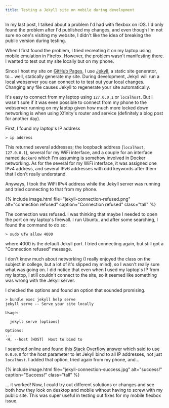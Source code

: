 ```yaml
---
title: Testing a Jekyll site on mobile during development
---
```


In my last post, I talked about a problem I'd had with flexbox on iOS. I'd only found the problem after I'd published my changes, and even though I'm not sure no one's visiting my website, I didn't like the idea of breaking the public version during testing.

When I first found the problem, I tried recreating it on my laptop using mobile emulation in Firefox. However, the problem wasn't manifesting there. I wanted to test out my site locally but on my phone.

Since I host my site on [GitHub Pages][1], I use [Jekyll][2], a static site generator, to... well, statically generate my site. During development, Jekyll will run a local webserver you can connect to to test out your local changes. Changing any file causes Jekyll to regenerate your site automatically.

It's easy to connect from my laptop using `127.0.0.1` or `localhost`. But I wasn't sure if it was even possible to connect from my phone to the webserver running on my laptop given how much more locked down networking is when using Xfinity's router and service (definitely a blog post for another day).

First, I found my laptop's IP address

```
> ip address
```

This returned several addresses; the loopback address (`localhost`, `127.0.0.1`), several for my WiFi interface, and a couple for an interface named `docker0` which I'm assuming is somehow involved in Docker networking. As for the several for my WiFi interface, it was assigned one IPv4 address, and several IPv6 addresses with odd keywords after them that I don't really understand.

Anyways, I took the WiFi IPv4 address while the Jekyll server was running and tried connecting to that from my phone.

{% include image.html file="jekyll-connection-refused.png" alt="connection refused" caption="Connection refused" class="tall" %}

The connection was refused. I was thinking that maybe I needed to open the port on my laptop's firewall. I run Ubuntu, and after some searching, I found the command to do so:

```
> sudo ufw allow 4000
```

where 4000 is the default Jekyll port. I tried connecting again, but still got a "Connection refused" message.

I don't know much about networking (I really enjoyed the class on the subject in college, but a lot of it's slipped my mind), so I wasn't really sure what was going on. I did notice that even when I used my laptop's IP from my laptop, I still couldn't connect to the site, so it seemed like something was wrong with the Jekyll server.

I checked the options and found an option that sounded promising.

```
> bundle exec jekyll help serve
jekyll serve -- Serve your site locally

Usage:

  jekyll serve [options]

Options:
...
-H, --host [HOST]  Host to bind to
```

I searched online and found [this Stack Overflow answer][3] which said to use `0.0.0.0` for the host parameter to let Jekyll bind to all IP addresses, not just `localhost`. I added that option, tried again from my phone, and...

{% include image.html file="jekyll-connection-success.jpg" alt="success!" caption="Success!" class="tall" %}

... it worked! Now, I could try out different solutions or changes and see both how they look on desktop and mobile without having to screw with my public site. This was super useful in testing out fixes for my mobile flexbox issue.

[1]: https://pages.github.com/
[2]: https://jekyllrb.com/
[3]: https://stackoverflow.com/a/16608698
